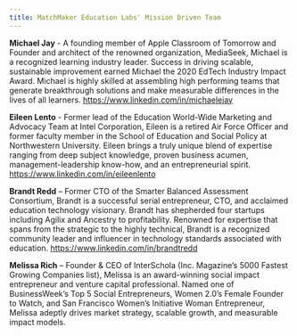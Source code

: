 ```yaml
---
title: MatchMaker Education Labs' Mission Driven Team
---
```


**Michael Jay** - A founding member of Apple Classroom of Tomorrow and Founder and architect of the renowned organization, MediaSeek, Michael is a recognized learning industry leader. Success in driving scalable, sustainable improvement earned Michael the 2020 EdTech Industry Impact Award. Michael is highly skilled at assembling high performing teams that generate breakthrough solutions and make measurable differences in the lives of all learners. <a href="https://www.linkedin.com/in/michaelejay">https://www.linkedin.com/in/michaelejay</a>

**Eileen Lento** - Former lead of the Education World-Wide Marketing and Advocacy Team at Intel Corporation, Eileen is a retired Air Force Officer and former faculty member in the School of Education and Social Policy at Northwestern University. Eileen brings a truly unique blend of expertise ranging from deep subject knowledge, proven business acumen, management-leadership know-how, and an entrepreneurial spirit. <a href="https://www.linkedin.com/in/eileenlento">https://www.linkedin.com/in/eileenlento</a>

**Brandt Redd** – Former CTO of the Smarter Balanced Assessment Consortium, Brandt is a successful serial entrepreneur, CTO, and acclaimed education technology visionary. Brandt has shepherded four startups including Agilix and Ancestry to profitability. Renowned for expertise that spans from the strategic to the highly technical, Brandt is a recognized community leader and influencer in technology standards associated with education. <a href="https://www.linkedin.com/in/brandtredd">https://www.linkedin.com/in/brandtredd</a>

**Melissa Rich** – Founder & CEO of InterSchola (Inc. Magazine’s 5000 Fastest Growing Companies list), Melissa is an award-winning social impact entrepreneur and venture capital professional. Named one of BusinessWeek’s Top 5 Social Entrepreneurs, Women 2.0’s Female Founder to Watch, and San Francisco Women’s Initiative Woman Entrepreneur, Melissa adeptly drives market strategy, scalable growth, and measurable impact models.
